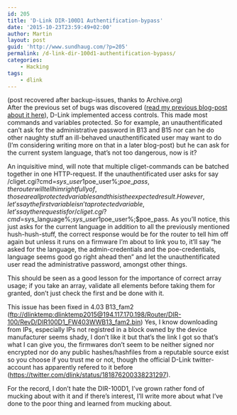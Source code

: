 ```yaml
---
id: 205
title: 'D-Link DIR-100D1 Authentification-bypass'
date: '2015-10-23T23:59:49+02:00'
author: Martin
layout: post
guid: 'http://www.sundhaug.com/?p=205'
permalink: /d-link-dir-100d1-authentification-bypass/
categories:
    - Hacking
tags:
    - dlink
---
```


(post recovered after backup-issues, thanks to Archive.org)  
After the previous set of bugs was discovered ([read my previous blog-post about it here](http://www.sundhaug.com/hacking-the-dir-100-rev-d1/)), D-Link implemented access controls. This made most commands and variables protected. So for example, an unauthentificated can’t ask for the administrative password in B13 and B15 nor can he do other naughty stuff an ill-behaved unauthentificated user may want to do (I’m considering writing more on that in a later blog-post) but he can ask for the current system language, that’s not too dangerous, now is it?

An inquisitive mind, will note that multiple cliget-commands can be batched together in one HTTP-request. If the unauthentificated user asks for say /cliget.cgi?cmd=$sys\_user1%;$poe\_user%;$poe\_pass, the router will tell him rightfully of, those are all protected variables and this is the expected result. However, let’s say the first variable isn’t a protected variable, let’s say the request is for /cliget.cgi?cmd=$sys\_language%;$sys\_user1%;$poe\_user%;$poe\_pass. As you’ll notice, this just asks for the current language in addition to all the previously mentioned hush-hush-stuff, the correct response would be for the router to tell him off again but unless it runs on a firmware I’m about to link you to, it’ll say “he asked for the language, the admin-credentials and the poe-credentials, language seems good go right ahead then” and let the unauthentificated user read the administrative password, amongst other things.

This should be seen as a good lesson for the importance of correct array usage; if you take an array, validate all elements before taking them for granted, don’t just check the first and be done with it.

This issue has been fixed in 4.03 B13\_fam2 ([ftp://dlinktemp:dlinktemp2015@194.117.170.198/Router/DIR-100/RevD/DIR100D1\_FW403WWB13\_fam2.bin](ftp://dlinktemp:dlinktemp2015@194.117.170.198/Router/DIR-100/RevD/DIR100D1_FW403WWB13_fam2.bin)) Yes, I know downloading from IPs, especially IPs not registred in a block owned by the device manufacturer seems shady, I don’t like it but that’s the link I got so that’s what I can give you, the firmwares don’t seem to be neither signed nor encrypted nor do any public hashes/hashfiles from a reputable source exist so you choose if you trust me or not, though the official D-Link twitter-account has apparently refered to it before (<https://twitter.com/dlink/status/181876200338231297>).

For the record, I don’t hate the DIR-100D1, I’ve grown rather fond of mucking about with it and if there’s interest, I’ll write more about what I’ve done to the poor thing and learned from mucking about.